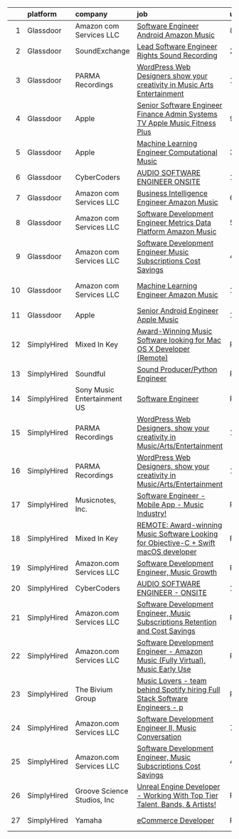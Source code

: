 

|    | platform    | company                     | job                                                                                                                                                                                                                                                                                                                                                                                                                                                                                                                                                                                                                                                                                                                                                                                                                                                                                                                                                                                                                                                                                                                                                                                                                                                                                                                                                                                                                                | update_time   | location                 |
|---:|:------------|:----------------------------|:-----------------------------------------------------------------------------------------------------------------------------------------------------------------------------------------------------------------------------------------------------------------------------------------------------------------------------------------------------------------------------------------------------------------------------------------------------------------------------------------------------------------------------------------------------------------------------------------------------------------------------------------------------------------------------------------------------------------------------------------------------------------------------------------------------------------------------------------------------------------------------------------------------------------------------------------------------------------------------------------------------------------------------------------------------------------------------------------------------------------------------------------------------------------------------------------------------------------------------------------------------------------------------------------------------------------------------------------------------------------------------------------------------------------------------------|:--------------|:-------------------------|
|  1 | Glassdoor   | Amazon com Services LLC     | [Software Engineer   Android  Amazon Music](https://www.glassdoor.com/partner/jobListing.htm?pos=104&ao=1136043&s=58&guid=00000181d24c36ee9aed4088550dcf69&src=GD_JOB_AD&t=SR&vt=w&cs=1_a23ea819&cb=1657090619347&jobListingId=1007966729991&jrtk=3-0-1g794odoqghql801-1g794odpdih5g800-cff1de847314a636-)                                                                                                                                                                                                                                                                                                                                                                                                                                                                                                                                                                                                                                                                                                                                                                                                                                                                                                                                                                                                                                                                                                                         | 8d            | Remote                   |
|  2 | Glassdoor   | SoundExchange               | [Lead Software Engineer  Rights Sound Recording ](https://www.glassdoor.com/partner/jobListing.htm?pos=110&ao=1136043&s=58&guid=00000181d24c36ee9aed4088550dcf69&src=GD_JOB_AD&t=SR&vt=w&ea=1&cs=1_ede2cf8f&cb=1657090619348&jobListingId=1007985084763&jrtk=3-0-1g794odoqghql801-1g794odpdih5g800-7962e222d9be0501-)                                                                                                                                                                                                                                                                                                                                                                                                                                                                                                                                                                                                                                                                                                                                                                                                                                                                                                                                                                                                                                                                                                              | 24h           | Remote                   |
|  3 | Glassdoor   | PARMA Recordings            | [WordPress Web Designers  show your creativity in Music Arts Entertainment](https://www.glassdoor.com/partner/jobListing.htm?pos=101&ao=1110586&s=58&guid=00000181d24c36ee9aed4088550dcf69&src=GD_JOB_AD&t=SR&vt=w&ea=1&cs=1_2dd8a30c&cb=1657090619347&jobListingId=1007960095074&cpc=654405A9B1E0A9F5&jrtk=3-0-1g794odoqghql801-1g794odpdih5g800-a51dcf66eccc53eb--6NYlbfkN0BMd6i3W3qmAtDke4ZitYLMBEMpVvOQU_aO9JUqgRRkgwDvgaVV8jWDDkXv0s9VdhdFtp8vgpc7Xd14geBqCVRfeb-Zk2gFUWrnzfN3CO7_Kshg7e9lFPeLlS31PbWmaUmDuWqBwBaZIqP5E8OfSbZVpgw5zRAc4LpRHBRqxyh3tAhzUrHfLFIfhkH6S2Qey-aN06pF6J06ejajyBomqnMibsLGJOxqdxSBW7XGqXDdxgWPmKQHv-_U8rHmrUAEHNMGRiZvrvmFytV32h5INxloxXlGxbEeVOCUx7NmYAwrFnt-ewhZP6zW8Wno14O9WEBmu-_e4EzvoqUvbl_C4eXnnQKGdyBIyPNy-Mve5wcxuaVC9yeQvZyJkf2arBPc8v8_NdQ9pWSQ3OuHUFDy8h4iIbtZl_xmsiir8Tnre--MxRJZrc9OFw0AZh0Nyg5YOhOgPXMiGMhvQwj_6tqvGgeHqdeR7oUS3zmReP9fJPjROilqD76l515uqNqHjJHgFivFvDFzN3OwoCcX1nqUZ_ITafQXNF8ho05lgzMo7l7V_qncmcpK9qzF)                                                                                                                                                                                                                                                                                                                                                                                                                                                               | 12d           | Remote                   |
|  4 | Glassdoor   | Apple                       | [Senior Software Engineer   Finance   Admin Systems  TV   Apple Music  Fitness Plus ](https://www.glassdoor.com/partner/jobListing.htm?pos=111&ao=1110586&s=58&guid=00000181d24c36ee9aed4088550dcf69&src=GD_JOB_AD&t=SR&vt=w&cs=1_7090ce0d&cb=1657090619348&jobListingId=1007965233471&jrtk=3-0-1g794odoqghql801-1g794odpdih5g800-ae0f27bdc28e0250--6NYlbfkN0BvKrLyj5gPmtZO9T8euul8TCxuuKNOtzRJOomxnwSEodTz2Bc-sPZlADHp0xxmf8VeuY8ylQRai-V3wvVX6caqz5RJ_LZ51DxmtvWx3a9Ex-8fRZnA-0QSTxhEYtCWdU7hfwLK5xjTM-lnW3XaidCgOmivPDNDQqkpJxlrl9kv151Ml06BpSqkENtch43a7UCGLmjxgdKZGvlHS4h7fKh_luvlFWZAsGPYsbgKdh5PbyNCXR9jjx9DBVTriW6YHhLo0gQ9kZWywMXVUZWoL1V0aVtNBPdQ-Nem704lzW8pzdG11RvUylvjaRGbGnSvxY_tKO_QcwKxXjCK4pbbZc3XcWc6S0yQ5k-70ABncTinoc1SnCSDwuFqUeePxC4r6air7BXwj86969oEI2SGXwNb7DnVjfQDiEsvxCZRRZ5K2LP-oAgCEF1tOIBkjmFnEJjl5T4dM6uMQA2tOBKok5q7KzhLoAzofOI-xO6j2I-KFIalea51fV1OK0j_KAAb1FLalVOIOvOPjra5JfrHR3L1oANmZKlFnd9_cIfyi8F18tseEnLc9jNcRuETk7280siYNZeW2mi7slpYeo3CN1AES2u6EnJfPU9kBwgFaXJuLBk-kOyo578F-URqSzWqJLzxKo9qDbST1FmXRs3t6EzzwF5uKjXDNzmC6WRBBn7tSP1qbOn9XQMq-sN4BJdKANErmMGgqcoFSpS6h8JPmV1lRRVK_YD2r4A1Jw3uD88uFEXZubqKKVrobcR1GDFOkmP0eHSNk24u7PTkJsZXoduUc4R-PzqX24n55qHgmZsCImZOA_Oyhb_X6r16m27LsXw7lSilmqh-tqsbLubewzeHIkHhvSt82UCLMDt64briRNGwWu5lFbCIx_iLDePq1coz2BF9YK8JqJpoBNRBBzHDjRkBMKVyOyN17LNwLIndguXIby57I35VYx5k1G3jPNEwCT3fquUzMK0_5TCsAIq2WjUYM4s6-qc26qPDN_Z2WyKhT3b2VVo9ay3bhDij1lA%3D) | 9d            | Austin, TX               |
|  5 | Glassdoor   | Apple                       | [Machine Learning Engineer  Computational Music](https://www.glassdoor.com/partner/jobListing.htm?pos=105&ao=1136043&s=58&guid=00000181d24c36ee9aed4088550dcf69&src=GD_JOB_AD&t=SR&vt=w&cs=1_8adf2e02&cb=1657090619347&jobListingId=1007979225854&jrtk=3-0-1g794odoqghql801-1g794odpdih5g800-67f1049acc28ea52-)                                                                                                                                                                                                                                                                                                                                                                                                                                                                                                                                                                                                                                                                                                                                                                                                                                                                                                                                                                                                                                                                                                                    | 3d            | Portland, OR             |
|  6 | Glassdoor   | CyberCoders                 | [AUDIO SOFTWARE ENGINEER   ONSITE](https://www.glassdoor.com/partner/jobListing.htm?pos=103&ao=1110586&s=58&guid=00000181d24c36ee9aed4088550dcf69&src=GD_JOB_AD&t=SR&vt=w&ea=1&cs=1_93fa7e23&cb=1657090619348&jobListingId=1007982605566&cpc=9908D8D4413DBB8A&jrtk=3-0-1g794odoqghql801-1g794odpdih5g800-16062b2427cf47f4--6NYlbfkN0CpFJQzrgRR8WqXWK1qKKEqALWJw739KlKqr2H-MSI4eoBlI4EFrmor2FYZMP3muM16rRhWfLOvl8w_Q8ZIS2PYrNr62g5lhgc9cXwv0uVo5bzzNHDNeV8I8YEzWfCI8tlU3Xkbj85AdPK2tbkOSaeYazyWxiMp1zri84sP_q6RvFlGmBgshparX8GgFdQBfiErfPgBpPz6W4Y0g1Y5oRZ-LePu-DvDMqok5UopXihWU-rHF7TG_zOTSKp9vvVAlQprqn0WzLhZaahes-L2cB3YV0OrGo-5Zz-zHWc8_-9C-_SYvxg0weQ53Gv6EwmP2UFHddQ0UBJOypMMwnc5n4RPh6Dh14RJMJRmwhv3QHG0RxqoaONak9O7ovvfTj4_qbHR_HKJj-Kixgy1Oy9WoDnm3gJFn6rzRTNfi2b3R89S0IqJPFUqZCWAYmZrxK3szN876xuMSJtHlUywuaJzBlADOQDuIpDRag2SAfmt3SkzcutBCsmRvNrAQZ9B3Fw5NEuUUSXibx7Z34_fo_baQ96CoryGbmykn71otumHt_FgZi84sLxIL3Z07-IXrtOD_5anS4KD0Wqlm1qMlaUpoF6MgQi_eWAyXeNXIGfHfihtN2kIVVexvvm-Xp2TRvY8LeWLiIkfoPqnpozF40f2LqV_9QkI7zSM12eed1zVmV4NZoMvxr9an9obDc_vTYej2N4s4Wn65g4XjnnJwKJHtE062Ndm0gHzKlJrtf5KTZ85ktWyXYNQFSN9G4YF6h53iPo-3JONNlQ58mV7f_CU0YCfV-Uyj-WqalLogXlhnrLM8UQck20CTMRTFMtrCsPsB35eBNQfSCXgf_RFZ0aDJqPkieOwYq86rKbfRDjV7BHGJs7Qbxr5eAdZCsJFFjP3tEDCR5IF6P-E6hNfMWQ-0fmXkklAMLmChuvdwVm56Y20WgBALaZgAFqz9_6gSKRJPqG-qbcoSejx6ZlCYdK-s7J3x5gumbXstGQ%3D)                                                          | 1d            | San Jose, CA             |
|  7 | Glassdoor   | Amazon com Services LLC     | [Business Intelligence Engineer  Amazon Music](https://www.glassdoor.com/partner/jobListing.htm?pos=109&ao=1136043&s=58&guid=00000181d24c36ee9aed4088550dcf69&src=GD_JOB_AD&t=SR&vt=w&cs=1_e17c321a&cb=1657090619348&jobListingId=1007971263077&jrtk=3-0-1g794odoqghql801-1g794odpdih5g800-5bd6390416243998-)                                                                                                                                                                                                                                                                                                                                                                                                                                                                                                                                                                                                                                                                                                                                                                                                                                                                                                                                                                                                                                                                                                                      | 6d            | Seattle, WA              |
|  8 | Glassdoor   | Amazon com Services LLC     | [Software Development Engineer  Metrics   Data Platform   Amazon Music](https://www.glassdoor.com/partner/jobListing.htm?pos=108&ao=1136043&s=58&guid=00000181d24c36ee9aed4088550dcf69&src=GD_JOB_AD&t=SR&vt=w&cs=1_eee27a38&cb=1657090619348&jobListingId=1007974314730&jrtk=3-0-1g794odoqghql801-1g794odpdih5g800-6513c17ea0f11d07-)                                                                                                                                                                                                                                                                                                                                                                                                                                                                                                                                                                                                                                                                                                                                                                                                                                                                                                                                                                                                                                                                                             | 5d            | San Francisco, CA        |
|  9 | Glassdoor   | Amazon com Services LLC     | [Software Development Engineer  Music Subscriptions Cost Savings](https://www.glassdoor.com/partner/jobListing.htm?pos=107&ao=1136043&s=58&guid=00000181d24c36ee9aed4088550dcf69&src=GD_JOB_AD&t=SR&vt=w&cs=1_3a37fac8&cb=1657090619348&jobListingId=1007976089057&jrtk=3-0-1g794odoqghql801-1g794odpdih5g800-28bc9f5ad4eb9c12-)                                                                                                                                                                                                                                                                                                                                                                                                                                                                                                                                                                                                                                                                                                                                                                                                                                                                                                                                                                                                                                                                                                   | 4d            | San Francisco, CA        |
| 10 | Glassdoor   | Amazon com Services LLC     | [Machine Learning Engineer  Amazon Music](https://www.glassdoor.com/partner/jobListing.htm?pos=106&ao=1136043&s=58&guid=00000181d24c36ee9aed4088550dcf69&src=GD_JOB_AD&t=SR&vt=w&cs=1_91f8cf4d&cb=1657090619347&jobListingId=1007962183549&jrtk=3-0-1g794odoqghql801-1g794odpdih5g800-7c0081a0693f6e3b-)                                                                                                                                                                                                                                                                                                                                                                                                                                                                                                                                                                                                                                                                                                                                                                                                                                                                                                                                                                                                                                                                                                                           | 11d           | San Francisco, CA        |
| 11 | Glassdoor   | Apple                       | [Senior Android Engineer   Apple Music](https://www.glassdoor.com/partner/jobListing.htm?pos=102&ao=1110586&s=58&guid=00000181d24c36ee9aed4088550dcf69&src=GD_JOB_AD&t=SR&vt=w&cs=1_1858f5c9&cb=1657090619347&jobListingId=1007984018887&cpc=FAE5E775D180B2FB&jrtk=3-0-1g794odoqghql801-1g794odpdih5g800-1d48fe6209326bcd--6NYlbfkN0BvKrLyj5gPmtZO9T8euul8TCxuuKNOtzRJOomxnwSEodTz2Bc-sPZlC5mDe-NOaJin8--Ei5RaBzEFtFHODJ23iicN7ZTfzAeZgjtNi4ojJldcd46RS_DdM-BSvIpYNm_PUFoRYto4x_HQI7s12kzg2KXb_7Fb5GlqesHrTpZWW1rYHozLGcLIkbsk3jHma5jnyE2YmVcTz01TtC2T7oRXKVwPamFX8R_qBTi-IhVedWMKjENqwhzTVLyIKtQWzU9ST2UarKwUXF5p_eHuaVpiDcyGu_F1kvmwTSyJrxAIk90cN8tHHMzwjnmzUXd8Rx1yvwlzaDqU8x8SUPR9KqSFUONoC16UkH2_uQeDBH6B0QxltXW1YFa_MvwUDHPltc9dn_yUOId3RKTVhLTq1bDlwCvbVi7IA6GNsRyx1TqmRXoCJGCVZFlv3rJTgw36JV7efO5SMy5oMj8RbUZRtdR1Jb-Cmor0joOVJaM2_elQLgiR9qVD-3FwanAWID_wIPMfo04VWFDSNpKFmCVHA7Lt-50ttg7S8o5HE0dl7tqYoiuNoXdurA5c0IkjwUh1GbZU-fB9VoWChtVg60ZEuAKLTyHGQRfb5o6TDrU5Jd6vzY7-IzVNKjOLkJ2DoP7Xlvq-daMzo2AyTa7cnDhRHhclwJ7kpvkJl0A5KCBSjEFkOXOpShUvgCarsYfHaKryEnK-WSkWOHEB1pIeGEeFYUMxVk_DK0B_iua38ZKMP2C0cUD5wUnAM-hHR0ulGQccSO60i1f3rgANjj8mtWGYrwACYFgCm8VFbjoSricSOgwWEKYPtxYdOVJPwLZTiHhWj9uTmftPYzCqYS8AomaEzH1rc94lTVJozCXCDfV70i1_I4efe62XcZ3qh0Z0gdTy8Kp3BkfVkrTfB0_o_mx8zo5dP2dgN1ayWyyfCNJlk-ynEOtSuiTJdGVjG00qPVuKums9HJtsLVMF--SFT4sjEhmACNhK5t7YpJg%3D)                                                          | 1d            | San Diego, CA            |
| 12 | SimplyHired | Mixed In Key                | [Award-Winning Music Software looking for Mac OS X Developer (Remote)](https://www.simplyhired.com/job/L-2EZU2jVtCOIASfQ2mTylRc_wBs8G000Bd98cub72rlOwsLWp3RJA?q=music+developer)                                                                                                                                                                                                                                                                                                                                                                                                                                                                                                                                                                                                                                                                                                                                                                                                                                                                                                                                                                                                                                                                                                                                                                                                                                                   | Recently      | Miami, FL                |
| 13 | SimplyHired | Soundful                    | [Sound Producer/Python Engineer](https://www.simplyhired.com/job/fKwTfqRWVzhZJJT6yoybTUB5_pL76wxlddnu6kqy2_naoU7JVaHVBQ?q=music+developer)                                                                                                                                                                                                                                                                                                                                                                                                                                                                                                                                                                                                                                                                                                                                                                                                                                                                                                                                                                                                                                                                                                                                                                                                                                                                                         | Recently      | Remote                   |
| 14 | SimplyHired | Sony Music Entertainment US | [Software Engineer](https://www.simplyhired.com/job/jFkvNvEv1wn60HATk7O-oL0MKoQTR7k52KdPdKtiGDucAYDETTZT8w?q=music+developer)                                                                                                                                                                                                                                                                                                                                                                                                                                                                                                                                                                                                                                                                                                                                                                                                                                                                                                                                                                                                                                                                                                                                                                                                                                                                                                      | Recently      | New York, NY +1 location |
| 15 | SimplyHired | PARMA Recordings            | [WordPress Web Designers, show your creativity in Music/Arts/Entertainment](https://www.simplyhired.com/job/Wpl3TU8XzCpcpJgy39HbFjwOkTi5fD0pThvI6-P168aePEhTBsPxGw?q=music+developer)                                                                                                                                                                                                                                                                                                                                                                                                                                                                                                                                                                                                                                                                                                                                                                                                                                                                                                                                                                                                                                                                                                                                                                                                                                              | 12d           | Remote                   |
| 16 | SimplyHired | PARMA Recordings            | [WordPress Web Designers, show your creativity in Music/Arts/Entertainment](https://www.simplyhired.com/job/Wpl3TU8XzCpcpJgy39HbFjwOkTi5fD0pThvI6-P168aePEhTBsPxGw?q=music+developer)                                                                                                                                                                                                                                                                                                                                                                                                                                                                                                                                                                                                                                                                                                                                                                                                                                                                                                                                                                                                                                                                                                                                                                                                                                              | 12d           | Remote                   |
| 17 | SimplyHired | Musicnotes, Inc.            | [Software Engineer - Mobile App - Music Industry!](https://www.simplyhired.com/job/znPtqyuOs7-wVaRUojghv2RSA5GqEzrKbutvPlgAZWT6nXoyEGnC5Q?q=music+developer)                                                                                                                                                                                                                                                                                                                                                                                                                                                                                                                                                                                                                                                                                                                                                                                                                                                                                                                                                                                                                                                                                                                                                                                                                                                                       | Recently      | Madison, WI              |
| 18 | SimplyHired | Mixed In Key                | [REMOTE: Award-winning Music Software Looking for Objective-C + Swift macOS developer](https://www.simplyhired.com/job/hp01aCVdwM9hovpsfWt-nTSQSiUrrYDI2aQZ3w5x5T-YN0cNGt-cJw?q=music+developer)                                                                                                                                                                                                                                                                                                                                                                                                                                                                                                                                                                                                                                                                                                                                                                                                                                                                                                                                                                                                                                                                                                                                                                                                                                   | Recently      | Miami, FL                |
| 19 | SimplyHired | Amazon.com Services LLC     | [Software Development Engineer, Music Growth](https://www.simplyhired.com/job/-fIKzrMiz647_EPO10X983-9DcW9djizcrV0u9GvFiMeKCTeXOA_BA?q=music+developer)                                                                                                                                                                                                                                                                                                                                                                                                                                                                                                                                                                                                                                                                                                                                                                                                                                                                                                                                                                                                                                                                                                                                                                                                                                                                            | Recently      | Remote +1 location       |
| 20 | SimplyHired | CyberCoders                 | [AUDIO SOFTWARE ENGINEER - ONSITE](https://www.simplyhired.com/job/IGEDOCrYdPyFpQqzHCJOpM1SkaNnaknYpJQzAZJh-HPZ19kfO0BQYQ?q=music+developer)                                                                                                                                                                                                                                                                                                                                                                                                                                                                                                                                                                                                                                                                                                                                                                                                                                                                                                                                                                                                                                                                                                                                                                                                                                                                                       | 1d            | San Jose, CA             |
| 21 | SimplyHired | Amazon.com Services LLC     | [Software Development Engineer, Music Subscriptions Retention and Cost Savings](https://www.simplyhired.com/job/9h38VFyEI3JMLD0H4nqsw3pBt5h-TAtcRvMyq9CZsM-Hang_JRILeQ?q=music+developer)                                                                                                                                                                                                                                                                                                                                                                                                                                                                                                                                                                                                                                                                                                                                                                                                                                                                                                                                                                                                                                                                                                                                                                                                                                          | Recently      | Remote +2 locations      |
| 22 | SimplyHired | Amazon.com Services LLC     | [Software Development Engineer - Amazon Music (Fully Virtual), Music Early Use](https://www.simplyhired.com/job/bPucS2ezOmq_euYS4yOlSlBq38iEEckibLwyk_-ViXd3MbR-kzjfrQ?q=music+developer)                                                                                                                                                                                                                                                                                                                                                                                                                                                                                                                                                                                                                                                                                                                                                                                                                                                                                                                                                                                                                                                                                                                                                                                                                                          | Recently      | United States            |
| 23 | SimplyHired | The Bivium Group            | [Music Lovers - team behind Spotify hiring Full Stack Software Engineers - p](https://www.simplyhired.com/job/xwPIhzuTN5QU7HiZUxxulf6NVWJJFVEgQggMHrjRfTQugyKoDq1S5w?q=music+developer)                                                                                                                                                                                                                                                                                                                                                                                                                                                                                                                                                                                                                                                                                                                                                                                                                                                                                                                                                                                                                                                                                                                                                                                                                                            | Recently      | Boston, MA               |
| 24 | SimplyHired | Amazon.com Services LLC     | [Software Development Engineer II, Music Conversation](https://www.simplyhired.com/job/GDAZ372e6v49-RFtYoedEUy6wzYh98VPQPQpYGCSFhN3SQQ19XMroA?q=music+developer)                                                                                                                                                                                                                                                                                                                                                                                                                                                                                                                                                                                                                                                                                                                                                                                                                                                                                                                                                                                                                                                                                                                                                                                                                                                                   | 7d            | Seattle, WA              |
| 25 | SimplyHired | Amazon.com Services LLC     | [Software Development Engineer, Music Subscriptions Cost Savings](https://www.simplyhired.com/job/XEwopm5QuGvr8VS5kIUwNZP7ZFm0iF7icTMe2PPpOp9gSB5axghabg?q=music+developer)                                                                                                                                                                                                                                                                                                                                                                                                                                                                                                                                                                                                                                                                                                                                                                                                                                                                                                                                                                                                                                                                                                                                                                                                                                                        | 4d            | San Francisco, CA        |
| 26 | SimplyHired | Groove Science Studios, Inc | [Unreal Engine Developer - Working With Top Tier Talent, Bands, & Artists!](https://www.simplyhired.com/job/tMUv0bhv1WXQseALxCUyt4HnppYbuHAxKhmBeo43qD4xlbIyIH-L1Q?q=music+developer)                                                                                                                                                                                                                                                                                                                                                                                                                                                                                                                                                                                                                                                                                                                                                                                                                                                                                                                                                                                                                                                                                                                                                                                                                                              | Recently      | Remote                   |
| 27 | SimplyHired | Yamaha                      | [eCommerce Developer](https://www.simplyhired.com/job/-I-MZ-x3bjvyZzYMY1m95ZbdcGZoy_xdePKyOZzMV0dQuvtHs9crTA?q=music+developer)                                                                                                                                                                                                                                                                                                                                                                                                                                                                                                                                                                                                                                                                                                                                                                                                                                                                                                                                                                                                                                                                                                                                                                                                                                                                                                    | Recently      | United States            |